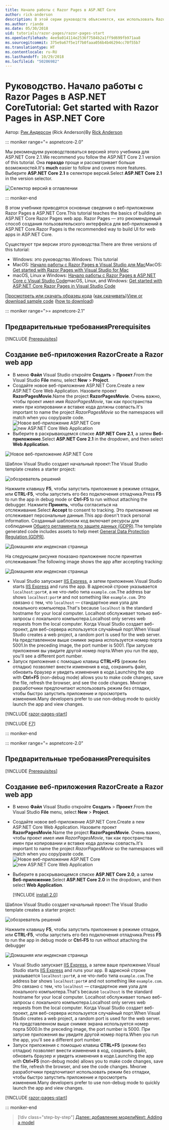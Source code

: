 ```yaml
---
title: Начало работы с Razor Pages в ASP.NET Core
author: rick-anderson
description: В этой серии руководств объясняется, как использовать Razor Pages в ASP.NET Core. Узнайте, как создать модель, сгенерировать код для Razor Pages, использовать Entity Framework Core и SQL Server для доступа к данным, добавлять функции поиска и проверки ввода, а также использовать возможность миграции для обновления модели.
ms.author: riande
ms.date: 05/30/2018
uid: tutorials/razor-pages/razor-pages-start
ms.openlocfilehash: 4ee9a014114e2536f7584b2a1ff9d699fb971aa8
ms.sourcegitcommit: 375e9a67f5e1f7b0faaa056b4b46294cc70f55b7
ms.translationtype: HT
ms.contentlocale: ru-RU
ms.lasthandoff: 10/29/2018
ms.locfileid: "50206982"
---
```

# <a name="tutorial-get-started-with-razor-pages-in-aspnet-core"></a><span data-ttu-id="0c2fc-104">Руководство. Начало работы с Razor Pages в ASP.NET Core</span><span class="sxs-lookup"><span data-stu-id="0c2fc-104">Tutorial: Get started with Razor Pages in ASP.NET Core</span></span>

<span data-ttu-id="0c2fc-105">Автор: [Рик Андерсон](https://twitter.com/RickAndMSFT) (Rick Anderson)</span><span class="sxs-lookup"><span data-stu-id="0c2fc-105">By [Rick Anderson](https://twitter.com/RickAndMSFT)</span></span>

::: moniker range="= aspnetcore-2.0"

<span data-ttu-id="0c2fc-106">Мы рекомендуем руководствоваться версией этого учебника для ASP.NET Core 2.1.</span><span class="sxs-lookup"><span data-stu-id="0c2fc-106">We recommend you follow the ASP.NET Core 2.1 version of this tutorial.</span></span> <span data-ttu-id="0c2fc-107">Она **гораздо** проще и рассматривает больше возможностей.</span><span class="sxs-lookup"><span data-stu-id="0c2fc-107">It's **much** easier to follow and covers more features.</span></span> <span data-ttu-id="0c2fc-108">Выберите **ASP.NET Core 2.1** в селекторе версий.</span><span class="sxs-lookup"><span data-stu-id="0c2fc-108">Select **ASP.NET Core 2.1** in the version selector.</span></span>

![Селектор версий в оглавлении](razor-pages-start/_static/v21.png)

::: moniker-end

<span data-ttu-id="0c2fc-110">В этом учебнике приводятся основные сведения о веб-приложении Razor Pages в ASP.NET Core.</span><span class="sxs-lookup"><span data-stu-id="0c2fc-110">This tutorial teaches the basics of building an ASP.NET Core Razor Pages web app.</span></span> <span data-ttu-id="0c2fc-111">Razor Pages — это рекомендуемый способ создания пользовательского интерфейса для веб-приложений в ASP.NET Core.</span><span class="sxs-lookup"><span data-stu-id="0c2fc-111">Razor Pages is the recommended way to build UI for web apps in ASP.NET Core.</span></span>

<span data-ttu-id="0c2fc-112">Существуют три версии этого руководства:</span><span class="sxs-lookup"><span data-stu-id="0c2fc-112">There are three versions of this tutorial:</span></span>

* <span data-ttu-id="0c2fc-113">Windows: это руководство.</span><span class="sxs-lookup"><span data-stu-id="0c2fc-113">Windows: This tutorial</span></span>
* <span data-ttu-id="0c2fc-114">MacOS: [Начало работы с Razor Pages в Visual Studio для Mac](xref:tutorials/razor-pages-mac/razor-pages-start)</span><span class="sxs-lookup"><span data-stu-id="0c2fc-114">MacOS: [Get started with Razor Pages with Visual Studio for Mac](xref:tutorials/razor-pages-mac/razor-pages-start)</span></span>
* <span data-ttu-id="0c2fc-115">macOS, Linux и Windows: [Начало работы с Razor Pages в ASP.NET Core с Visual Studio Code](xref:tutorials/razor-pages-vsc/razor-pages-start)</span><span class="sxs-lookup"><span data-stu-id="0c2fc-115">macOS, Linux, and Windows: [Get started with ASP.NET Core Razor Pages in Visual Studio Code](xref:tutorials/razor-pages-vsc/razor-pages-start)</span></span>

<span data-ttu-id="0c2fc-116">[Просмотреть или скачать образец кода](https://github.com/aspnet/Docs/tree/master/aspnetcore/tutorials/razor-pages/razor-pages-start/sample) ([как скачивать](xref:index#how-to-download-a-sample))</span><span class="sxs-lookup"><span data-stu-id="0c2fc-116">[View or download sample code](https://github.com/aspnet/Docs/tree/master/aspnetcore/tutorials/razor-pages/razor-pages-start/sample) ([how to download](xref:index#how-to-download-a-sample))</span></span>

::: moniker range=">= aspnetcore-2.1"

## <a name="prerequisites"></a><span data-ttu-id="0c2fc-117">Предварительные требования</span><span class="sxs-lookup"><span data-stu-id="0c2fc-117">Prerequisites</span></span>

[!INCLUDE [Prerequisites](~/includes/net-core-prereqs-windows.md)]

## <a name="create-a-razor-web-app"></a><span data-ttu-id="0c2fc-118">Создание веб-приложения Razor</span><span class="sxs-lookup"><span data-stu-id="0c2fc-118">Create a Razor web app</span></span>

* <span data-ttu-id="0c2fc-119">В меню **Файл** Visual Studio откройте **Создать** > **Проект**.</span><span class="sxs-lookup"><span data-stu-id="0c2fc-119">From the Visual Studio **File** menu, select **New** > **Project**.</span></span>
* <span data-ttu-id="0c2fc-120">Создайте новое веб-приложение ASP.NET Core.</span><span class="sxs-lookup"><span data-stu-id="0c2fc-120">Create a new ASP.NET Core Web Application.</span></span> <span data-ttu-id="0c2fc-121">Назовите проект **RazorPagesMovie**.</span><span class="sxs-lookup"><span data-stu-id="0c2fc-121">Name the project **RazorPagesMovie**.</span></span> <span data-ttu-id="0c2fc-122">Очень важно, чтобы проект имел имя *RazorPagesMovie*, так как пространства имен при копировании и вставке кода должны совпасть.</span><span class="sxs-lookup"><span data-stu-id="0c2fc-122">It's important to name the project *RazorPagesMovie* so the namespaces will match when you copy/paste code.</span></span>
 <span data-ttu-id="0c2fc-123">![Новое веб-приложение ASP.NET Core](razor-pages-start/_static/np_2.1.png)</span><span class="sxs-lookup"><span data-stu-id="0c2fc-123">![new ASP.NET Core Web Application](razor-pages-start/_static/np_2.1.png)</span></span>
* <span data-ttu-id="0c2fc-124">Выберите в раскрывающемся списке **ASP.NET Core 2.1**, а затем **Веб-приложение**.</span><span class="sxs-lookup"><span data-stu-id="0c2fc-124">Select **ASP.NET Core 2.1** in the dropdown, and then select **Web Application**.</span></span>

 ![Новое веб-приложение ASP.NET Core](razor-pages-start/_static/np_2_2.1.png)

<span data-ttu-id="0c2fc-126">Шаблон Visual Studio создает начальный проект:</span><span class="sxs-lookup"><span data-stu-id="0c2fc-126">The Visual Studio template creates a starter project:</span></span>

![обозреватель решений](razor-pages-start/_static/se2.1.png)

<span data-ttu-id="0c2fc-128">Нажмите клавишу **F5**, чтобы запустить приложение в режиме отладки, или **CTRL-F5**, чтобы запустить его без подключения отладчика.</span><span class="sxs-lookup"><span data-stu-id="0c2fc-128">Press **F5** to run the app in debug mode or **Ctrl-F5** to run without attaching the debugger.</span></span> <span data-ttu-id="0c2fc-129">Нажмите **Принять**, чтобы согласиться на отслеживание.</span><span class="sxs-lookup"><span data-stu-id="0c2fc-129">Select **Accept** to consent to tracking.</span></span> <span data-ttu-id="0c2fc-130">Это приложение не отслеживает персональные данные.</span><span class="sxs-lookup"><span data-stu-id="0c2fc-130">This app doesn't track personal information.</span></span> <span data-ttu-id="0c2fc-131">Созданный шаблоном код включает ресурсы для соблюдения [Общего регламента по защите данных (GDPR)](xref:security/gdpr).</span><span class="sxs-lookup"><span data-stu-id="0c2fc-131">The template generated code includes assets to help meet [General Data Protection Regulation (GDPR)](xref:security/gdpr).</span></span>

![Домашняя или индексная страница](razor-pages-start/_static/homeGDPR.png)

<span data-ttu-id="0c2fc-133">На следующем рисунке показано приложение после принятия отслеживания:</span><span class="sxs-lookup"><span data-stu-id="0c2fc-133">The following image shows the app after accepting tracking:</span></span>

![Домашняя или индексная страница](razor-pages-start/_static/home2.1.png)

* <span data-ttu-id="0c2fc-135">Visual Studio запускает [IIS Express](/iis/extensions/introduction-to-iis-express/iis-express-overview), а затем приложение.</span><span class="sxs-lookup"><span data-stu-id="0c2fc-135">Visual Studio starts [IIS Express](/iis/extensions/introduction-to-iis-express/iis-express-overview) and runs the app.</span></span> <span data-ttu-id="0c2fc-136">В адресной строке указывается `localhost:port#`, а не что-либо типа `example.com`.</span><span class="sxs-lookup"><span data-stu-id="0c2fc-136">The address bar shows `localhost:port#` and not something like `example.com`.</span></span> <span data-ttu-id="0c2fc-137">Это связано с тем, что `localhost` — стандартное имя узла для локального компьютера.</span><span class="sxs-lookup"><span data-stu-id="0c2fc-137">That's because `localhost` is the standard hostname for your local computer.</span></span> <span data-ttu-id="0c2fc-138">Localhost обслуживает только веб-запросы с локального компьютера.</span><span class="sxs-lookup"><span data-stu-id="0c2fc-138">Localhost only serves web requests from the local computer.</span></span> <span data-ttu-id="0c2fc-139">Когда Visual Studio создает веб-проект, для веб-сервера используется случайный порт.</span><span class="sxs-lookup"><span data-stu-id="0c2fc-139">When Visual Studio creates a web project, a random port is used for the web server.</span></span> <span data-ttu-id="0c2fc-140">На представленном выше снимке экрана используется номер порта 5001.</span><span class="sxs-lookup"><span data-stu-id="0c2fc-140">In the preceding image, the port number is 5001.</span></span> <span data-ttu-id="0c2fc-141">При запуске приложения вы увидите другой номер порта.</span><span class="sxs-lookup"><span data-stu-id="0c2fc-141">When you run the app, you'll see a different port number.</span></span>
* <span data-ttu-id="0c2fc-142">Запуск приложения с помощью клавиш **CTRL+F5** (режим без отладки) позволяет внести изменения в код, сохранить файл, обновить браузер и увидеть изменения в коде.</span><span class="sxs-lookup"><span data-stu-id="0c2fc-142">Launching the app with **Ctrl+F5** (non-debug mode) allows you to make code changes, save the file, refresh the browser, and see the code changes.</span></span> <span data-ttu-id="0c2fc-143">Многие разработчики предпочитают использовать режим без отладки, чтобы быстро запустить приложение и просмотреть изменения.</span><span class="sxs-lookup"><span data-stu-id="0c2fc-143">Many developers prefer to use non-debug mode to quickly launch the app and view changes.</span></span>

[!INCLUDE [razor-pages-start](~/includes/RP/2.1/razor-pages-start.md)]

[!INCLUDE [F7](~/includes/RP/F7.md)]

::: moniker-end

::: moniker range="= aspnetcore-2.0"

## <a name="prerequisites"></a><span data-ttu-id="0c2fc-144">Предварительные требования</span><span class="sxs-lookup"><span data-stu-id="0c2fc-144">Prerequisites</span></span>

[!INCLUDE [Prerequisites](~/includes/net-core-prereqs-windows.md)]

## <a name="create-a-razor-web-app"></a><span data-ttu-id="0c2fc-145">Создание веб-приложения Razor</span><span class="sxs-lookup"><span data-stu-id="0c2fc-145">Create a Razor web app</span></span>

* <span data-ttu-id="0c2fc-146">В меню **Файл** Visual Studio откройте **Создать** > **Проект**.</span><span class="sxs-lookup"><span data-stu-id="0c2fc-146">From the Visual Studio **File** menu, select **New** > **Project**.</span></span>
* <span data-ttu-id="0c2fc-147">Создайте новое веб-приложение ASP.NET Core.</span><span class="sxs-lookup"><span data-stu-id="0c2fc-147">Create a new ASP.NET Core Web Application.</span></span> <span data-ttu-id="0c2fc-148">Назовите проект **RazorPagesMovie**.</span><span class="sxs-lookup"><span data-stu-id="0c2fc-148">Name the project **RazorPagesMovie**.</span></span> <span data-ttu-id="0c2fc-149">Очень важно, чтобы проект имел имя *RazorPagesMovie*, так как пространства имен при копировании и вставке кода должны совпасть.</span><span class="sxs-lookup"><span data-stu-id="0c2fc-149">It's important to name the project *RazorPagesMovie* so the namespaces will match when you copy/paste code.</span></span>
  <span data-ttu-id="0c2fc-150">![Новое веб-приложение ASP.NET Core](../../razor-pages/index/_static/np.png)</span><span class="sxs-lookup"><span data-stu-id="0c2fc-150">![new ASP.NET Core Web Application](../../razor-pages/index/_static/np.png)</span></span>
* <span data-ttu-id="0c2fc-151">Выберите в раскрывающемся списке **ASP.NET Core 2.0**, а затем **Веб-приложение**.</span><span class="sxs-lookup"><span data-stu-id="0c2fc-151">Select **ASP.NET Core 2.0** in the dropdown, and then select **Web Application**.</span></span>

  [!INCLUDE [install 2.0](~/includes/dotnetcore-on-dotnetfx-vs.md)]

<span data-ttu-id="0c2fc-152">Шаблон Visual Studio создает начальный проект:</span><span class="sxs-lookup"><span data-stu-id="0c2fc-152">The Visual Studio template creates a starter project:</span></span>

![обозреватель решений](razor-pages-start/_static/se.png)

<span data-ttu-id="0c2fc-154">Нажмите клавишу **F5**, чтобы запустить приложение в режиме отладки, или **CTRL-F5**, чтобы запустить его без подключения отладчика.</span><span class="sxs-lookup"><span data-stu-id="0c2fc-154">Press **F5** to run the app in debug mode or **Ctrl-F5** to run without attaching the debugger</span></span>

![Домашняя или индексная страница](razor-pages-start/_static/home.png)

* <span data-ttu-id="0c2fc-156">Visual Studio запускает [IIS Express](/iis/extensions/introduction-to-iis-express/iis-express-overview), а затем ваше приложение.</span><span class="sxs-lookup"><span data-stu-id="0c2fc-156">Visual Studio starts [IIS Express](/iis/extensions/introduction-to-iis-express/iis-express-overview) and runs your app.</span></span> <span data-ttu-id="0c2fc-157">В адресной строке указывается `localhost:port#`, а не что-либо типа `example.com`.</span><span class="sxs-lookup"><span data-stu-id="0c2fc-157">The address bar shows `localhost:port#` and not something like `example.com`.</span></span> <span data-ttu-id="0c2fc-158">Это связано с тем, что `localhost` — стандартное имя узла для локального компьютера.</span><span class="sxs-lookup"><span data-stu-id="0c2fc-158">That's because `localhost` is the standard hostname for your local computer.</span></span> <span data-ttu-id="0c2fc-159">Localhost обслуживает только веб-запросы с локального компьютера.</span><span class="sxs-lookup"><span data-stu-id="0c2fc-159">Localhost only serves web requests from the local computer.</span></span> <span data-ttu-id="0c2fc-160">Когда Visual Studio создает веб-проект, для веб-сервера используется случайный порт.</span><span class="sxs-lookup"><span data-stu-id="0c2fc-160">When Visual Studio creates a web project, a random port is used for the web server.</span></span> <span data-ttu-id="0c2fc-161">На представленном выше снимке экрана используется номер порта 5000.</span><span class="sxs-lookup"><span data-stu-id="0c2fc-161">In the preceding image, the port number is 5000.</span></span> <span data-ttu-id="0c2fc-162">При запуске приложения вы увидите другой номер порта.</span><span class="sxs-lookup"><span data-stu-id="0c2fc-162">When you run the app, you'll see a different port number.</span></span>
* <span data-ttu-id="0c2fc-163">Запуск приложения с помощью клавиш **CTRL+F5** (режим без отладки) позволяет внести изменения в код, сохранить файл, обновить браузер и увидеть изменения в коде.</span><span class="sxs-lookup"><span data-stu-id="0c2fc-163">Launching the app with **Ctrl+F5** (non-debug mode) allows you to make code changes, save the file, refresh the browser, and see the code changes.</span></span> <span data-ttu-id="0c2fc-164">Многие разработчики предпочитают использовать режим без отладки, чтобы быстро запустить приложение и просмотреть изменения.</span><span class="sxs-lookup"><span data-stu-id="0c2fc-164">Many developers prefer to use non-debug mode to quickly launch the app and view changes.</span></span>

[!INCLUDE [razor-pages-start](~/includes/RP/razor-pages-start.md)]

::: moniker-end

> [!div class="step-by-step"]
> [<span data-ttu-id="0c2fc-165">Далее: добавление модели</span><span class="sxs-lookup"><span data-stu-id="0c2fc-165">Next: Adding a model</span></span>](xref:tutorials/razor-pages/model)
